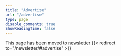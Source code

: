 ```yaml
---
title: "Advertise"
url: "/advertise"
type: page
disable_comments: true
ShowReadingTime: false
---
```


This page has been moved to [newsletter](/newsletter/#advertise)
{{< redirect to="/newsletter/#advertise" >}}
